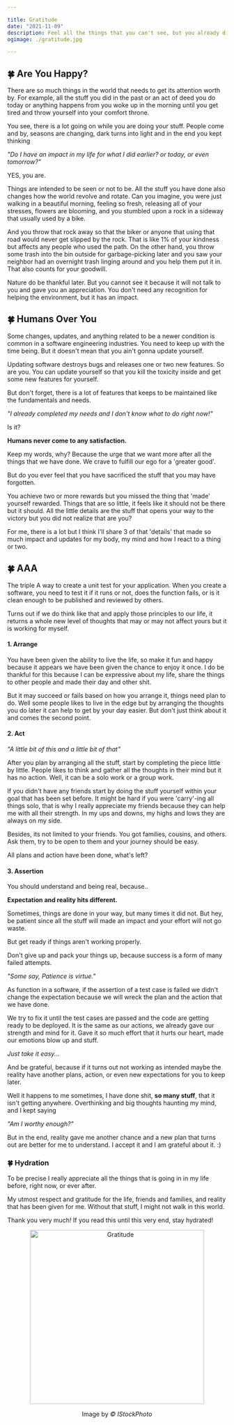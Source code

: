 ```yaml
---

title: Gratitude
date: "2021-11-09"
description: Feel all the things that you can't see, but you already did.
ogimage: ./gratitude.jpg

---
```


## 🍀 Are You Happy?

There are so much things in the world that needs to get its attention worth by.
For example, all the stuff you did in the past or an act of deed you do today
or anything happens from you woke up in the morning until you get tired and
throw yourself into your comfort throne.

You see, there is a lot going on while you are doing your stuff. People come and
by, seasons are changing, dark turns into light and in the end you kept
thinking

*"Do I have an impact in my life for what I did earlier? or today, or even
tomorrow?"*

YES, you are.
 
Things are intended to be seen or not to be. All the stuff you have done also
changes how the world revolve and rotate. Can you imagine, you were just walking
in a beautiful morning, feeling so fresh, releasing all of your stresses,
flowers are blooming, and you stumbled upon a rock in a sideway that usually
used by a bike.

And you throw that rock away so that the biker or anyone that using that road
would never get slipped by the rock. That is like 1% of your kindness but
affects any people who used the path. On the other hand, you throw some trash
into the bin outside for garbage-picking later and you saw your neighbor had an
overnight trash linging around and you help them put it in. That also counts for
your goodwill.

Nature do be thankful later. But you cannot see it because it will not talk to
you and gave you an appreciation. You don't need any recognition for helping the
environment, but it has an impact.

## 🍀 Humans Over You

Some changes, updates, and anything related to be a newer condition is common in
a software engineering industries. You need to keep up with the time being. But
it doesn't mean that you ain't gonna update yourself. 

Updating software destroys bugs and releases one or two new features. So are
you. You can update yourself so that you kill the toxicity inside and get some
new features for yourself.

But don't forget, there is a lot of features that keeps to be maintained like
the fundamentals and needs.

*"I already completed my needs and I don't know what to do right now!"*

Is it? 

**Humans never come to any satisfaction.**

Keep my words, why? Because the urge that we want more after all the things that
we have done. We crave to fulfill our ego for a 'greater good'.

But do you ever feel that you have sacrificed the stuff that you may have forgotten.

You achieve two or more rewards but you missed the thing that 'made' yourself
rewarded. Things that are so little, it feels like it should not be there but it
should. All the little details are the stuff that opens your way to the victory
but you did not realize that are you?

For me, there is a lot but I think I'll share 3 of that 'details' that made so
much impact and updates for my body, my mind and how I react to a thing or two.

## 🍀 AAA

The triple A way to create a unit test for your application. When you create a
software, you need to test it if it runs or not, does the function fails, or is
it clean enough to be published and reviewed by others.

Turns out if we do think like that and apply those principles to our life, it
returns a whole new level of thoughts that may or may not affect yours but it is
working for myself.

#### 1. Arrange

You have been given the ability to live the life, so make it fun and happy
because it appears we have been given the chance to enjoy it once. I do be
thankful for this because I can be expressive about my life, share the things to
other people and made their day and other shit.

But it may succeed or fails based on how you arrange it, things need plan to do.
Well some people likes to live in the edge but by arranging the thoughts you do
later it can help to get by your day easier. But don't just think about it and
comes the second point.

#### 2. Act

*"A little bit of this and a little bit of that"*

After you plan by arranging all the stuff, start by completing the piece little
by little. People likes to think and gather all the thoughts in their mind but
it has no action. Well, it can be a solo work or a group work.

If you didn't have any friends start by doing the stuff yourself within your
goal that has been set before. It might be hard if you were 'carry'-ing all
things solo, that is why I really appreciate my friends because they can help me
with all their strength. In my ups and downs, my highs and lows they are always
on my side.

Besides, its not limited to your friends. You got families, cousins, and others.
Ask them, try to be open to them and your journey should be easy.

All plans and action have been done, what's left?

#### 3. Assertion

You should understand and being real, because..

**Expectation and reality hits different.**

Sometimes, things are done in your way, but many times it did not. But hey, be
patient since all the stuff will made an impact and your effort will not go
waste. 

But get ready if things aren't working properly.

Don't give up and pack your things up, because success is a form of many failed
attempts.

*"Some say, Patience is virtue."*

As function in a software, if the assertion of a test case is failed we didn't
change the expectation because we will wreck the plan and the action that we
have done.

We try to fix it until the test cases are passed and the code are getting ready
to be deployed. It is the same as our actions, we already gave our strength and
mind for it. Gave it so much effort that it hurts our heart, made our emotions
blow up and stuff. 

*Just take it easy...*

And be grateful, because if it turns out not working as intended maybe the
reality have another plans, action, or even new expectations for you to keep
later.

Well it happens to me sometimes, I have done shit, **so many stuff**, that it
isn't getting anywhere. Overthinking and big thoughts haunting my mind, and I
kept saying

*"Am I worthy enough?"*

But in the end, reality gave me another chance and a new plan that turns out are
better for me to understand. I accept it and I am grateful about it. :)

### 🍀 Hydration

To be precise I really appreciate all the things that is going in in my life
before, right now, or ever after.

My utmost respect and gratitude for the life, friends and families, and reality
that has been given for me. Without that stuff, I might not walk in this world.

Thank you very much! If you read this until this very end, stay hydrated!

<div align="center">
  <img
    src="https://media.istockphoto.com/photos/mount-hood-oregon-picture-id1268487061?b=1&k=20&m=1268487061&s=170667a&w=0&h=3fHYwaImlqUETcjCnSV7YO2-PzCFvaX6VSQaiGfWqpc=" 
    alt="Gratitude" 
    width="400"
  />
  <p>Image by <i>&copy; IStockPhoto</i></p>
</div>


